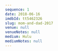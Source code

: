 ```yaml
---
sequence: 1
date: 2018-06-16
imdbId: tt5462326
slug: mom-and-dad-2017
venue: null
venueNotes: null
medium: Hulu
mediumNotes: null
---
```


